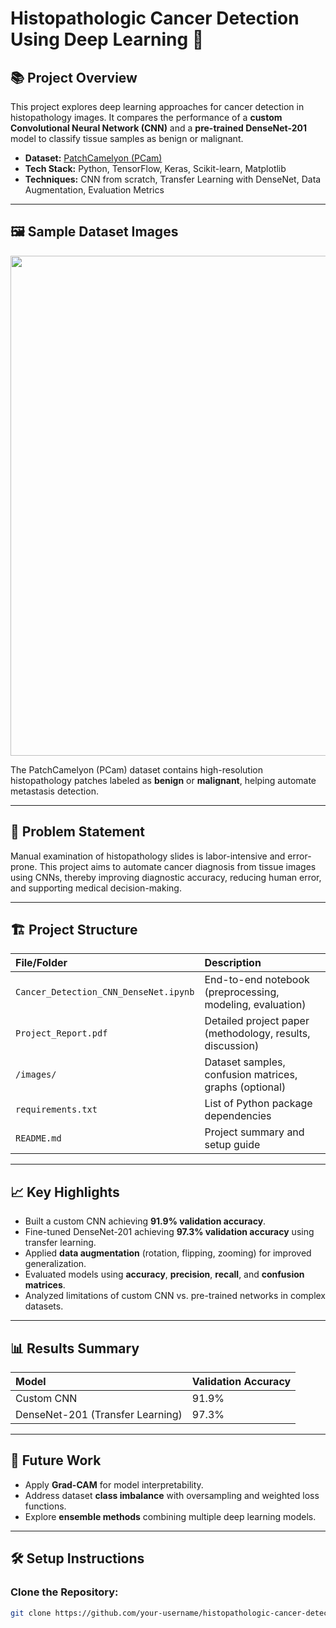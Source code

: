 # Histopathologic Cancer Detection Using Deep Learning 🧬

## 📚 Project Overview
This project explores deep learning approaches for cancer detection in histopathology images. It compares the performance of a **custom Convolutional Neural Network (CNN)** and a **pre-trained DenseNet-201** model to classify tissue samples as benign or malignant.

- **Dataset:** [PatchCamelyon (PCam)](https://github.com/basveeling/pcam)
- **Tech Stack:** Python, TensorFlow, Keras, Scikit-learn, Matplotlib
- **Techniques:** CNN from scratch, Transfer Learning with DenseNet, Data Augmentation, Evaluation Metrics

---

## 🖼 Sample Dataset Images

<div align="center">
  <img src="images/e9b14923-1549-4629-9def-2c0ebb10c620.png" width="800"/>
</div>

The PatchCamelyon (PCam) dataset contains high-resolution histopathology patches labeled as **benign** or **malignant**, helping automate metastasis detection.

---

## 🚀 Problem Statement
Manual examination of histopathology slides is labor-intensive and error-prone. This project aims to automate cancer diagnosis from tissue images using CNNs, thereby improving diagnostic accuracy, reducing human error, and supporting medical decision-making.

---

## 🏗 Project Structure
| File/Folder | Description |
|:---|:---|
| `Cancer_Detection_CNN_DenseNet.ipynb` | End-to-end notebook (preprocessing, modeling, evaluation) |
| `Project_Report.pdf` | Detailed project paper (methodology, results, discussion) |
| `/images/` | Dataset samples, confusion matrices, graphs (optional) |
| `requirements.txt` | List of Python package dependencies |
| `README.md` | Project summary and setup guide |

---

## 📈 Key Highlights
- Built a custom CNN achieving **91.9% validation accuracy**.
- Fine-tuned DenseNet-201 achieving **97.3% validation accuracy** using transfer learning.
- Applied **data augmentation** (rotation, flipping, zooming) for improved generalization.
- Evaluated models using **accuracy**, **precision**, **recall**, and **confusion matrices**.
- Analyzed limitations of custom CNN vs. pre-trained networks in complex datasets.

---

## 📊 Results Summary

| Model | Validation Accuracy |
|:---|:---|
| Custom CNN | 91.9% |
| DenseNet-201 (Transfer Learning) | 97.3% |

---

## 🔮 Future Work
- Apply **Grad-CAM** for model interpretability.
- Address dataset **class imbalance** with oversampling and weighted loss functions.
- Explore **ensemble methods** combining multiple deep learning models.

---

## 🛠 Setup Instructions

### Clone the Repository:
```bash
git clone https://github.com/your-username/histopathologic-cancer-detection.git
